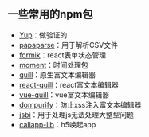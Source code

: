 ## 一些常用的npm包

* [Yup](https://www.npmjs.com/package/yup)：做验证的
* [papaparse](https://www.npmjs.com/package/papaparse)：用于解析CSV文件
* [formik](https://www.npmjs.com/package/papaparse)：react表单状态管理
* [moment](https://www.npmjs.com/package/moment)：时间处理包
* [quill](https://www.npmjs.com/package/quill)：原生富文本编辑器
* [react-quill](https://www.npmjs.com/package/react-quill)：react富文本编辑器
* [vue-quill](https://www.npmjs.com/package/vue-quill)：vue富文本编辑器
* [dompurify](https://www.npmjs.com/package/dompurify)：防止xss注入富文本编辑器
* [jsbi](https://www.npmjs.com/package/jsbi)：用于处理js无法处理大整型问题
* [callapp-lib](https://www.npmjs.com/package/callapp-lib)：h5唤起app
